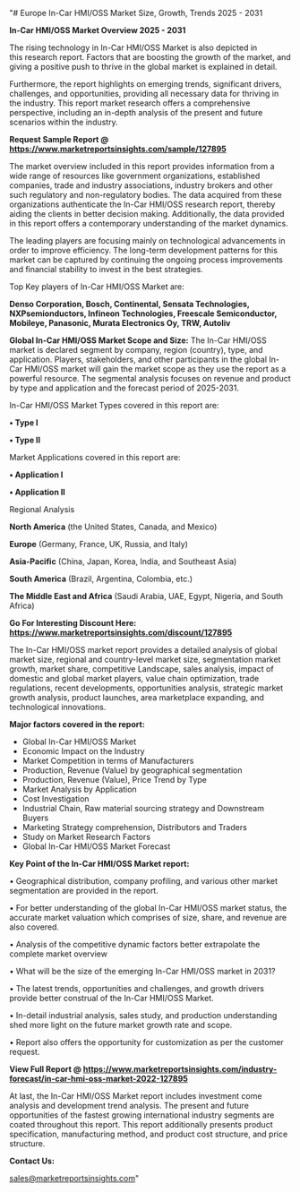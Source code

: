 "# Europe In-Car HMI/OSS Market Size, Growth, Trends 2025 - 2031

<Strong> In-Car HMI/OSS Market Overview 2025 - 2031</strong>

The rising technology in In-Car HMI/OSS Market is also depicted in this research report. Factors that are boosting the growth of the market, and giving a positive push to thrive in the global market is explained in detail.

Furthermore, the report highlights on emerging trends, significant drivers, challenges, and opportunities, providing all necessary data for thriving in the industry. This report market research offers a comprehensive perspective, including an in-depth analysis of the present and future scenarios within the industry.

<strong>Request Sample Report @ <a href=https://www.marketreportsinsights.com/sample/127895>https://www.marketreportsinsights.com/sample/127895</a></strong>

The market overview included in this report provides information from a wide range of resources like government organizations, established companies, trade and industry associations, industry brokers and other such regulatory and non-regulatory bodies. The data acquired from these organizations authenticate the In-Car HMI/OSS research report, thereby aiding the clients in better decision making. Additionally, the data provided in this report offers a contemporary understanding of the market dynamics.

The leading players are focusing mainly on technological advancements in order to improve efficiency. The long-term development patterns for this market can be captured by continuing the ongoing process improvements and financial stability to invest in the best strategies.

Top Key players of In-Car HMI/OSS Market are:

<strong>Denso Corporation, Bosch, Continental, Sensata Technologies, NXPsemionductors, Infineon Technologies, Freescale Semiconductor, Mobileye, Panasonic, Murata Electronics Oy, TRW, Autoliv</strong>

<strong><b>Global In-Car HMI/OSS Market Scope and Size:</b></strong>
The In-Car HMI/OSS market is declared segment by company, region (country), type, and application. Players, stakeholders, and other participants in the global In-Car HMI/OSS market will gain the market scope as they use the report as a powerful resource. The segmental analysis focuses on revenue and product by type and application and the forecast period of 2025-2031.

In-Car HMI/OSS Market Types covered in this report are:

<strong>• Type I

• Type II</strong>

Market Applications covered in this report are:

<strong>• Application I

• Application II</strong> 

Regional Analysis

<strong>North America</strong> (the United States, Canada, and Mexico)

<strong>Europe</strong> (Germany, France, UK, Russia, and Italy)

<strong>Asia-Pacific</strong> (China, Japan, Korea, India, and Southeast Asia)

<strong>South America</strong> (Brazil, Argentina, Colombia, etc.)

<strong>The Middle East and Africa</strong> (Saudi Arabia, UAE, Egypt, Nigeria, and South Africa)

<strong>Go For Interesting Discount Here: <a href=https://www.marketreportsinsights.com/discount/127895>https://www.marketreportsinsights.com/discount/127895</a></strong>

The In-Car HMI/OSS market report provides a detailed analysis of global market size, regional and country-level market size, segmentation market growth, market share, competitive Landscape, sales analysis, impact of domestic and global market players, value chain optimization, trade regulations, recent developments, opportunities analysis, strategic market growth analysis, product launches, area marketplace expanding, and technological innovations.

<strong><b>Major factors covered in the report:</b></strong>
<ul>
  <li>Global In-Car HMI/OSS Market </li>
  <li>Economic Impact on the Industry</li>
  <li>Market Competition in terms of Manufacturers</li>
  <li>Production, Revenue (Value) by geographical segmentation</li>
  <li>Production, Revenue (Value), Price Trend by Type</li>
  <li>Market Analysis by Application</li>
  <li>Cost Investigation</li>
  <li>Industrial Chain, Raw material sourcing strategy and Downstream Buyers</li>
  <li>Marketing Strategy comprehension, Distributors and Traders</li>
  <li>Study on Market Research Factors</li>
  <li>Global In-Car HMI/OSS Market Forecast</li>
</ul>

<strong><b>Key Point of the In-Car HMI/OSS Market report:</b></strong>

• Geographical distribution, company profiling, and various other market segmentation are provided in the report.

• For better understanding of the global In-Car HMI/OSS market status, the accurate market valuation which comprises of size, share, and revenue are also covered.

• Analysis of the competitive dynamic factors better extrapolate the complete market overview

• What will be the size of the emerging In-Car HMI/OSS market in 2031?

• The latest trends, opportunities and challenges, and growth drivers provide better construal of the In-Car HMI/OSS Market.

• In-detail industrial analysis, sales study, and production understanding shed more light on the future market growth rate and scope.

• Report also offers the opportunity for customization as per the customer request.

<strong><b>View Full Report @ <a href=https://www.marketreportsinsights.com/industry-forecast/in-car-hmi-oss-market-2022-127895>https://www.marketreportsinsights.com/industry-forecast/in-car-hmi-oss-market-2022-127895</a></b></strong>


At last, the In-Car HMI/OSS Market report includes investment come analysis and development trend analysis. The present and future opportunities of the fastest growing international industry segments are coated throughout this report. This report additionally presents product specification, manufacturing method, and product cost structure, and price structure.

<strong>Contact Us:</strong>

sales@marketreportsinsights.com"

